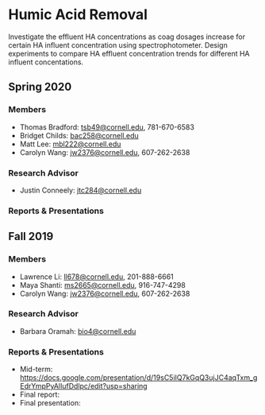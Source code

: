 # Humic Acid Removal
Investigate the effluent HA concentrations as coag dosages increase for certain HA influent concentration using spectrophotometer. Design experiments to compare HA effluent concentration trends for different HA influent concentations.

## Spring 2020 
### Members
- Thomas Bradford: tsb49@cornell.edu, 781-670-6583
- Bridget Childs: bac258@cornell.edu
- Matt Lee:  mbl222@cornell.edu
- Carolyn Wang: jw2376@cornell.edu, 607-262-2638

### Research Advisor
- Justin Conneely: jtc284@cornell.edu

### Reports & Presentations

## Fall 2019 
### Members
- Lawrence Li: ll678@cornell.edu, 201-888-6661
- Maya Shanti: ms2665@cornell.edu, 916-747-4298
- Carolyn Wang: jw2376@cornell.edu, 607-262-2638

### Research Advisor
- Barbara Oramah: bio4@cornell.edu

### Reports & Presentations
- Mid-term: https://docs.google.com/presentation/d/19sC5iIQ7kGqQ3ujJC4aqTxm_gEdrYmpPyAlIufDdlpc/edit?usp=sharing
- Final report: 
- Final presentation:
